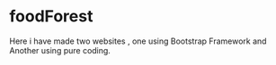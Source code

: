 # foodForest
Here i have made two websites , one using Bootstrap Framework and Another using pure coding.
